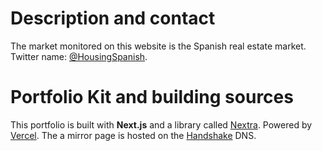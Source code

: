 # Description and contact

The market monitored on this website is the Spanish real estate market. Twitter name: [@HousingSpanish](https://twitter.com/HousingSpanish).

# Portfolio Kit and building sources

This portfolio is built with **Next.js** and a library called [Nextra](https://nextra.vercel.app/). Powered by [Vercel](https://vercel.com). The a mirror page is hosted on the [Handshake](https://handshake.org/) DNS.
